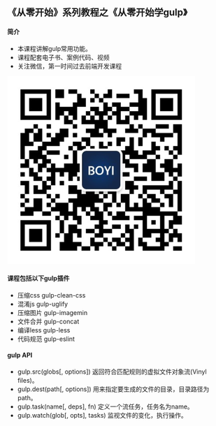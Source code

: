 ## 《从零开始》系列教程之《从零开始学gulp》

#### 简介
* 本课程讲解gulp常用功能。
* 课程配套电子书、案例代码、视频
* 关注微信，第一时间过去前端开发课程

![二维码](https://github.com/jiyangluck/front-end/blob/master/example/images/weixin.jpg?raw=true)

#### 课程包括以下gulp插件
* 压缩css gulp-clean-css
* 混淆js  gulp-uglify
* 压缩图片 gulp-imagemin
* 文件合并 gulp-concat
* 编译less gulp-less
* 代码规范 gulp-eslint

#### gulp API
* gulp.src(globs[, options]) 返回符合匹配规则的虚拟文件对象流(Vinyl files)。
* gulp.dest(path[, options]) 用来指定要生成的文件的目录，目录路径为path。
* gulp.task(name[, deps], fn) 定义一个流任务，任务名为name。
* gulp.watch(glob[, opts], tasks) 监视文件的变化，执行操作。

